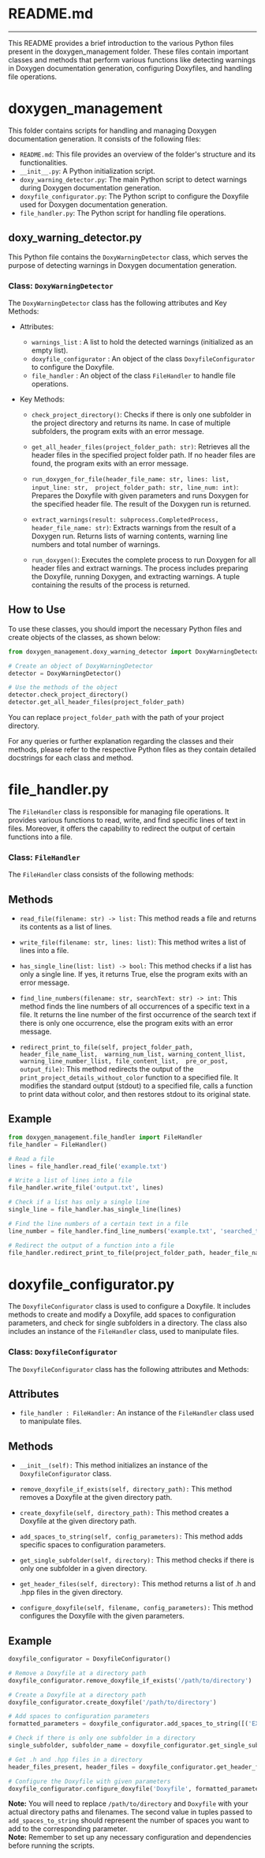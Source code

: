 # README.md

---

This README provides a brief introduction to the various Python files present 
in the doxygen_management folder. These files contain important classes and 
methods that perform various functions like detecting warnings in Doxygen 
documentation generation, configuring Doxyfiles, and handling file operations.


# doxygen_management

This folder contains scripts for handling and managing Doxygen documentation generation. 
It consists of the following files:

- `README.md`: This file provides an overview of the folder's structure and its functionalities.
- `__init__.py`: A Python initialization script.
- `doxy_warning_detector.py`: The main Python script to detect warnings during 
Doxygen documentation generation.
- `doxyfile_configurator.py`: The Python script to configure the Doxyfile 
used for Doxygen documentation generation.
- `file_handler.py`: The Python script for handling file operations.


## doxy_warning_detector.py

This Python file contains the `DoxyWarningDetector` class, which serves the 
purpose of detecting warnings in Doxygen documentation generation.

### Class: `DoxyWarningDetector`
The `DoxyWarningDetector` class has the following attributes and Key Methods:

- Attributes:
  - `warnings_list` : A list to hold the detected warnings (initialized as an empty list).
  - `doxyfile_configurator` : An object of the class `DoxyfileConfigurator` to configure the Doxyfile.
  - `file_handler` : An object of the class `FileHandler` to handle file operations.

- Key Methods:

  - `check_project_directory()`: Checks if there is only one subfolder in the project 
  directory and returns its name. In case of multiple subfolders, the program exits with an error message.

  - `get_all_header_files(project_folder_path: str)`: Retrieves all the header 
  files in the specified project folder path. If no header files are found, the program 
  exits with an error message.

  - `run_doxygen_for_file(header_file_name: str, lines: list, input_line: str, 
  project_folder_path: str, line_num: int)`: Prepares the Doxyfile with given parameters 
  and runs Doxygen for the specified header file. The result of the Doxygen run is returned.

  - `extract_warnings(result: subprocess.CompletedProcess, header_file_name: str)`: 
  Extracts warnings from the result of a Doxygen run. Returns lists of warning contents, 
  warning line numbers and total number of warnings.

  - `run_doxygen()`: Executes the complete process to run Doxygen for all header 
  files and extract warnings. The process includes preparing the Doxyfile, running Doxygen, 
  and extracting warnings. A tuple containing the results of the process is returned.

## How to Use

To use these classes, you should import the necessary Python files and create 
objects of the classes, as shown below:

```python
from doxygen_management.doxy_warning_detector import DoxyWarningDetector

# Create an object of DoxyWarningDetector
detector = DoxyWarningDetector()

# Use the methods of the object
detector.check_project_directory()
detector.get_all_header_files(project_folder_path)
```
You can replace `project_folder_path` with the path of your project directory.

For any queries or further explanation regarding the classes and their methods, 
please refer to the respective Python files as they contain detailed docstrings 
for each class and method.



# file_handler.py

The `FileHandler` class is responsible for managing file operations. 
It provides various functions to read, write, and find specific lines of text in files. 
Moreover, it offers the capability to redirect the output of certain functions into a file.

### Class: `FileHandler`

The `FileHandler` class consists of the following methods:

## Methods

- `read_file(filename: str) -> list:` This method reads a file and returns its
   contents as a list of lines.

- `write_file(filename: str, lines: list)`: This method writes a list of lines into a file.

- `has_single_line(list: list) -> bool:` This method checks if a list has only a single line. 
   If yes, it returns True, else the program exits with an error message.

- `find_line_numbers(filename: str, searchText: str) -> int:` This method finds the line numbers 
   of all occurrences of a specific text in a file. It returns the line number 
   of the first occurrence of the search text if there is only one occurrence, 
   else the program exits with an error message.

- `redirect_print_to_file(self, project_folder_path, header_file_name_list, 
   warning_num_list, warning_content_llist, warning_line_number_llist, file_content_list, 
   pre_or_post, output_file)`: This method redirects the output of the 
   `print_project_details_without_color` function to a specified file. 
   It modifies the standard output (stdout) to a specified file, calls a 
   function to print data without color, and then restores stdout to its original state.

## Example

```python
from doxygen_management.file_handler import FileHandler
file_handler = FileHandler()

# Read a file
lines = file_handler.read_file('example.txt')

# Write a list of lines into a file
file_handler.write_file('output.txt', lines)

# Check if a list has only a single line
single_line = file_handler.has_single_line(lines)

# Find the line numbers of a certain text in a file
line_number = file_handler.find_line_numbers('example.txt', 'searched_text')

# Redirect the output of a function into a file
file_handler.redirect_print_to_file(project_folder_path, header_file_name_list, warning_num_list, warning_content_llist
```

# doxyfile_configurator.py

The `DoxyfileConfigurator` class is used to configure a Doxyfile. It includes methods 
to create and modify a Doxyfile, add spaces to configuration parameters, 
and check for single subfolders in a directory. The class also includes 
an instance of the `FileHandler` class, used to manipulate files.

### Class: `DoxyfileConfigurator`

The `DoxyfileConfigurator` class has the following attributes and Methods:
## Attributes

- `file_handler : FileHandler:` An instance of the `FileHandler` class used to manipulate files.

## Methods

- `__init__(self):` This method initializes an instance of the `DoxyfileConfigurator` class.

- `remove_doxyfile_if_exists(self, directory_path):` This method removes a 
Doxyfile at the given directory path.

- `create_doxyfile(self, directory_path):` This method creates a Doxyfile at the given directory path.

- `add_spaces_to_string(self, config_parameters):` This method adds specific 
spaces to configuration parameters.

- `get_single_subfolder(self, directory):` This method checks if there is only 
one subfolder in a given directory.

- `get_header_files(self, directory):` This method returns a list of .h and .hpp 
files in the given directory.

- `configure_doxyfile(self, filename, config_parameters):` This method configures the 
Doxyfile with the given parameters.

## Example

```python
doxyfile_configurator = DoxyfileConfigurator()

# Remove a Doxyfile at a directory path
doxyfile_configurator.remove_doxyfile_if_exists('/path/to/directory')

# Create a Doxyfile at a directory path
doxyfile_configurator.create_doxyfile('/path/to/directory')

# Add spaces to configuration parameters
formatted_parameters = doxyfile_configurator.add_spaces_to_string([('EXAMPLE_PARAM', 3)])

# Check if there is only one subfolder in a directory
single_subfolder, subfolder_name = doxyfile_configurator.get_single_subfolder('/path/to/directory')

# Get .h and .hpp files in a directory
header_files_present, header_files = doxyfile_configurator.get_header_files('/path/to/directory')

# Configure the Doxyfile with given parameters
doxyfile_configurator.configure_doxyfile('Doxyfile', formatted_parameters)
```

**Note:** You will need to replace `/path/to/directory` and `Doxyfile` with your 
actual directory paths and filenames. The second value in tuples passed to 
`add_spaces_to_string` should represent the number of spaces you want to add to the 
corresponding parameter.\
**Note:** Remember to set up any necessary configuration and dependencies before running the scripts.
